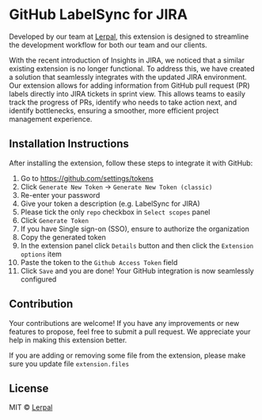 # GitHub LabelSync for JIRA
Developed by our team at [Lerpal](https://lerpal.com/), this extension is designed to streamline the development workflow for both our team and our clients.

With the recent introduction of Insights in JIRA, we noticed that a similar existing extension is no longer functional. To address this, we have created a solution that seamlessly integrates with the updated JIRA environment. Our extension allows for adding information from GitHub pull request (PR) labels directly into JIRA tickets in sprint view. This allows teams to easily track the progress of PRs, identify who needs to take action next, and identify bottlenecks, ensuring a smoother, more efficient project management experience.

## Installation Instructions
After installing the extension, follow these steps to integrate it with GitHub:

1. Go to https://github.com/settings/tokens
2. Click `Generate New Token` -> `Generate New Token (classic)` 
3. Re-enter your password
4. Give your token a description (e.g. LabelSync for JIRA)
5. Please tick the only `repo` checkbox in `Select scopes` panel
6. Click `Generate Token`
7. If you have Single sign-on (SSO), ensure to authorize the organization
8. Copy the generated token
9. In the extension panel click `Details` button and then click the `Extension options` item
10. Paste the token to the `Github Access Token` field 
11. Click `Save` and you are done! Your GitHub integration is now seamlessly configured

## Contribution
Your contributions are welcome! If you have any improvements or new features to propose, feel free to submit a pull request. We appreciate your help in making this extension better.

If you are adding or removing some file from the extension, please make sure you update file `extension.files` 

## License
MIT © [Lerpal](https://lerpal.com/)
